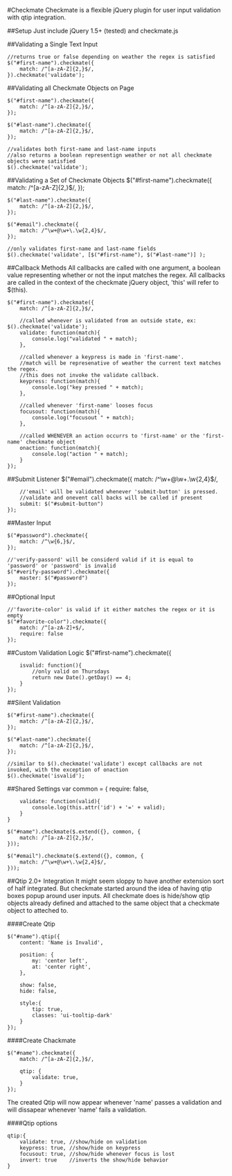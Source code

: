 #Checkmate
Checkmate is a flexible jQuery plugin for user input validation with qtip integration.

##Setup
Just include jQuery 1.5+ (tested) and checkmate.js

##Validating a Single Text Input

	//returns true or false depending on weather the regex is satisfied
	$("#first-name").checkmate({
		match: /^[a-zA-Z]{2,}$/,
	}).checkmate('validate');
	
##Validating all Checkmate Objects on Page

	$("#first-name").checkmate({
		match: /^[a-zA-Z]{2,}$/,
	});
	
	$("#last-name").checkmate({
		match: /^[a-zA-Z]{2,}$/,
	});
	
	//validates both first-name and last-name inputs
	//also returns a boolean representign weather or not all checkmate objects were satisfied
	$().checkmate('validate');
	
##Validating a Set of Checkmate Objects
	$("#first-name").checkmate({
		match: /^[a-zA-Z]{2,}$/,
	});
	
	$("#last-name").checkmate({
		match: /^[a-zA-Z]{2,}$/,
	});
	
	$("#email").checkmate({
		match: /^\w+@\w+\.\w{2,4}$/,
	});
	
	//only validates first-name and last-name fields
	$().checkmate('validate', [$("#first-name"), $("#last-name")] );
	
##Callback Methods
All callbacks are called with one argument, a boolean value representing whether or not the input matches the regex. All callbacks are called in the context of the checkmate jQuery object, 'this' will refer to $(this).

	$("#first-name").checkmate({
		match: /^[a-zA-Z]{2,}$/,
		
		//called whenever is validated from an outside state, ex: $().checkmate('validate');
		validate: function(match){
			console.log("validated " + match);
		},
		
		//called whenever a keypress is made in 'first-name'.
		//match will be represenative of weather the current text matches the regex.
		//this does not invoke the validate callback.
		keypress: function(match){
			console.log("key pressed " + match);
		},
		
		//called whenever 'first-name' looses focus
		focusout: function(match){
			console.log("focusout " + match);
		},
		
		//called WHENEVER an action occurrs to 'first-name' or the 'first-name' checkmate object
		onaction: function(match){
			console.log("action " + match);
		}
	});
	
##Submit Listener
	$("#email").checkmate({
		match: /^\w+@\w+\.\w{2,4}$/,
		
		//'email' will be validated whenever 'submit-button' is pressed.
		//validate and onevent call backs will be called if present
		submit: $("#submit-button")
	});
	
##Master Input

	$("#password").checkmate({
		match: /^\w{6,}$/,
	});
	
	//'verify-passord' will be considerd valid if it is equal to 'password' or 'password' is invalid
	$("#verify-password").checkmate({
		master: $("#password")
	});
	
##Optional Input
	
	//'favorite-color' is valid if it either matches the regex or it is empty
	$("#favorite-color").checkmate({
		match: /^[a-zA-Z]+$/,
		require: false
	});
	
##Custom Validation Logic
	$("#first-name").checkmate({
		
		isvalid: function(){
			//only valid on Thursdays
			return new Date().getDay() == 4;
		}
	});
	
##Silent Validation

	$("#first-name").checkmate({
		match: /^[a-zA-Z]{2,}$/,
	});
	
	$("#last-name").checkmate({
		match: /^[a-zA-Z]{2,}$/,
	});
	
	//similar to $().checkmate('validate') except callbacks are not invoked, with the exception of onaction
	$().checkmate('isvalid');
	
##Shared Settings
	var common = {
		require: false,
		
		validate: function(valid){
			console.log(this.attr('id') + '=' + valid);
		}
	}
	
	$("#name").checkmate($.extend({}, common, {
		match: /^[a-zA-Z]{2,}$/,
	}));
	
	$("#email").checkmate($.extend({}, common, {
		match: /^\w+@\w+\.\w{2,4}$/,
	}));
	
##Qtip 2.0+ Integration
It might seem sloppy to have another extension sort of half integrated. But checkmate started around the idea of having qtip boxes popup around user inputs. All checkmate does is hide/show qtip objects already defined and attached to the same object that a checkmate object to atteched to.


####Create Qtip

	$("#name").qtip({
		content: 'Name is Invalid',
		
		position: {
			my: 'center left',	
			at: 'center right',
		},
		
		show: false,
		hide: false,
		
		style:{
			tip: true,
			classes: 'ui-tooltip-dark'
		}
	});

####Create Chackmate

	$("#name").checkmate({
		match: /^[a-zA-Z]{2,}$/,
		
		qtip: {
			validate: true,
		}
	});
	
The created Qtip will now appear whenever 'name' passes a validation and will dissapear whenever 'name' fails a validation.
	
####Qtip options

	qtip:{
		validate: true, //show/hide on validation
		keypress: true, //show/hide on keypress
		focusout: true, //show/hide whenever focus is lost
		invert: true    //inverts the show/hide behavior
	}
	
